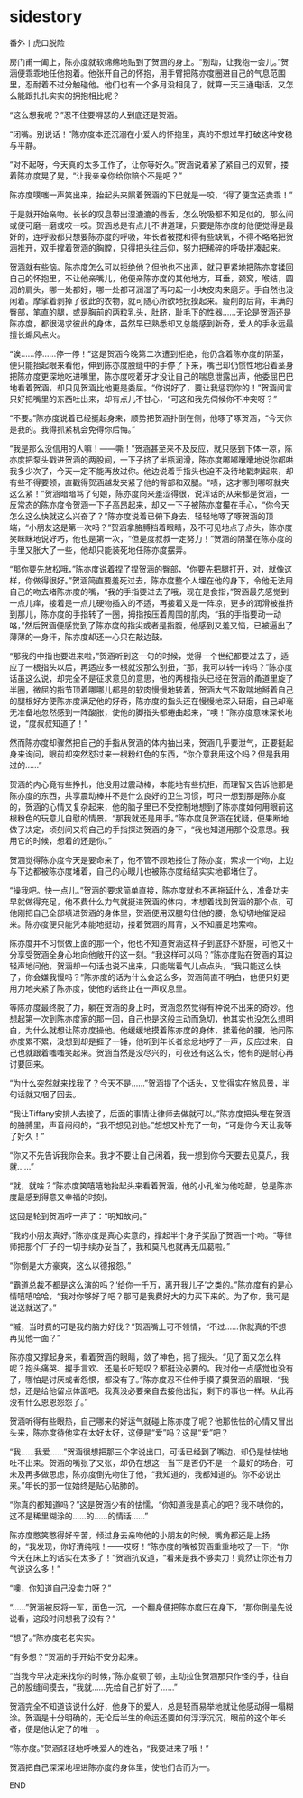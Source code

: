 # sidestory
番外丨虎口脱险

房门甫一阖上，陈亦度就软绵绵地贴到了贺涵的身上。“别动，让我抱一会儿。”贺涵便乖乖地任他抱着。他张开自己的怀抱，用手臂把陈亦度圈进自己的气息范围里，忍耐着不过分触碰他。他们也有一个多月没相见了，就算一天三通电话，又怎么能跟扎扎实实的拥抱相比呢？

“这么想我呢？”忍不住要嘚瑟的人到底还是贺涵。

“闭嘴。别说话！”陈亦度本还沉溺在小爱人的怀抱里，真的不想过早打破这种安稳与平静。

“对不起呀，今天真的太多工作了，让你等好久。”贺涵说着紧了紧自己的双臂，搂着陈亦度晃了晃，“让我亲亲你给你赔个不是吧？”

陈亦度噗嗤一声笑出来，抬起头来照着贺涵的下巴就是一咬，“得了便宜还卖乖！”

于是就开始亲吻。长长的叹息带出湿漉漉的唇舌，怎么吮吸都不知足似的，那么间或便可磨一磨或咬一咬。贺涵总是有点儿不讲道理，只要是陈亦度的他便觉得是最好的，连呼吸都只想要陈亦度的呼吸，年长者被搅和得有些缺氧，不得不略略把贺涵推开，双手撑着贺涵的胸膛，只得把头往后仰，努力把稀碎的呼吸拼凑起来。

贺涵就有些恼。陈亦度怎么可以拒绝他？但他也不出声，就只更紧地把陈亦度揉回自己的怀抱里，不让他亲嘴儿，他便亲陈亦度的其他地方，耳垂，颈窝，喉结，圆润的肩头，哪一处都好，哪一处都可润湿了再叼起一小块皮肉来磨牙。手自然也没闲着。摩挲着剥掉了彼此的衣物，就可随心所欲地抚摸起来。瘦削的后背，丰满的臀部，笔直的腿，或是胸前的两粒乳头，肚脐，耻毛下的性器……无论是贺涵还是陈亦度，都很渴求彼此的身体，虽然早已熟悉却又总能感到新奇，爱人的手永远最擅长煽风点火。

“诶……停……停一停！”这是贺涵今晚第二次遭到拒绝，他仍含着陈亦度的阴茎，便只能抬起眼来看他，伸到陈亦度股缝中的手停了下来，嘴巴却仍惯性地沿着茎身把陈亦度更深地吃进嘴里，陈亦度咬着牙才没让自己的喘息泄露出声，他委屈巴巴地看着贺涵，却只见贺涵比他更是委屈。“你说好了，要让我惩罚你的！”贺涵闻言只好把嘴里的东西吐出来，却有点儿不甘心，“可这和我先伺候你不冲突呀？”

“不要。”陈亦度说着已经挺起身来，顺势把贺涵扑倒在侧，他啄了啄贺涵，“今天你是我的。我得抓紧机会免得你后悔。”

“我是那么没信用的人嘛！——嘶！”贺涵甚至来不及反应，就只感到下体一凉，陈亦度把泵头戳进贺涵的两股间，一下子挤了半瓶润滑，陈亦度嘟嘟囔囔地说你都哄我多少次了，今天一定不能再放过你。他边说着手指头也迫不及待地戳刺起来，却有些不得要领，直戳得贺涵越发夹紧了他的臀部和双腿。“啧，这才哪到哪呀就夹这么紧！”贺涵暗暗骂了句娘，陈亦度向来羞涩得很，说浑话的从来都是贺涵，一反常态的陈亦度令贺涵一下子高昂起来，却又一下子被陈亦度攥在手心，“你今天怎么这么快就这么兴奋了？”陈亦度说着已俯下身去，轻轻地啄了啄贺涵的顶端，“小朋友这是第一次吗？”贺涵拿胳膊挡着眼睛，及不可见地点了点头，陈亦度笑眯眯地说好巧，他也是第一次，“但是度叔叔一定努力！”贺涵的阴茎在陈亦度的手里又胀大了一些，他却只能装死地任陈亦度摆弄。

“那你要先放松哦，”陈亦度说着捏了捏贺涵的臀部，“你要先把腿打开，对，就像这样，你做得很好。”贺涵简直要羞死过去，陈亦度整个人埋在他的身下，令他无法用自己的吻去堵陈亦度的嘴，“我的手指要进去了哦，现在是食指，”贺涵最先感觉到一点儿痒，接着是一点儿硬物插入的不适，再接着又是一阵凉，更多的润滑被推挤到那儿，陈亦度的手指转了一圈，拇指按压着周围的肌肉，“我的手指要动一动咯，”然后贺涵便感觉到了陈亦度的指尖或者是指腹，他感到又羞又恼，已被逼出了薄薄的一身汗，陈亦度却还一心只在敲边鼓。

“那我的中指也要进来啦，”贺涵听到这一句的时候，觉得一个世纪都要过去了，适应了一根指头以后，再适应多一根就没那么别扭，“那，我可以转一转吗？”陈亦度话虽这么说，却完全不是征求意见的意思，他的两根指头已经在贺涵的甬道里旋了半圈，微屈的指节顶着哪哪儿都是的软肉慢慢地转着，贺涵大气不敢喘地掰着自己的腿根好方便陈亦度满足他的好奇，陈亦度的指头还在慢慢地深入研磨，自己却毫无准备地忽然感到一阵酸胀，使他的脚指头都蜷曲起来，“噢！”陈亦度意味深长地说，“度叔叔知道了！”

然而陈亦度却骤然把自己的手指从贺涵的体内抽出来，贺涵几乎要泄气，正要挺起身来询问，眼前却突然怼过来一根粉红色的东西，“你介意我用这个吗？但是我用过的……”

贺涵的内心竟有些挣扎，他没用过震动棒，本能地有些抗拒，而理智又告诉他那是陈亦度的东西，共享震动棒并不是什么良好的卫生习惯，可只一想到那是陈亦度的，贺涵的心情又复杂起来，他的脑子里已不受控制地想到了陈亦度如何用眼前这根粉色的玩意儿自慰的情景。“那我就还是用手。”陈亦度见贺涵在犹疑，便果断地做了决定，顷刻间又将自己的手指探进贺涵的身下，“我也知道用那个没意思。我用它的时候，想着的还是你。”

贺涵觉得陈亦度今天是要命来了，他不管不顾地搂住了陈亦度，索求一个吻，上边与下边都被陈亦度堵着，自己的心眼儿也被陈亦度结结实实地都堵住了。

“操我吧。快一点儿。”贺涵的要求简单直接，陈亦度就也不再拖延什么，准备功夫早就做得充足，他不费什么力气就挺进贺涵的体内，本想着找到贺涵的那个点，可他刚把自己全部填进贺涵的身体里，贺涵便用双腿勾住他的腰，急切切地催促起来。陈亦度便只能凭本能地挺动，搂着贺涵的肩背，又不知餍足地索吻。

陈亦度并不习惯做上面的那一个，他也不知道贺涵这样子到底舒不舒服，可他又十分享受贺涵全身心地向他敞开的这一刻。“我这样可以吗？”陈亦度贴在贺涵的耳边轻声地问他，贺涵却一句话也说不出来，只能喘着气儿点点头，“我只能这么快了，你会嫌我慢吗？”陈亦度的话为什么会这么多，贺涵简直不明白，他便只好更用力地夹紧了陈亦度，使他的话终止在一声叹息里。

等陈亦度最终脱了力，躺在贺涵的身上时，贺涵忽然觉得有种说不出来的奇妙。他想起第一次到陈亦度家的那一回，自己也是这般主动而急切，他其实也没怎么想明白，为什么就想让陈亦度操他。他缓缓地摸着陈亦度的身体，揉着他的腰，他问陈亦度累不累，没想到却是捱了一锤，他听到年长者忿忿地哼了一声，反应过来，自己也就跟着嗤嗤笑起来。贺涵当然是没尽兴的，可夜还有这么长，他有的是耐心再讨要回来。

“为什么突然就来找我了？今天不是……”贺涵提了个话头，又觉得实在煞风景，半句话就又咽了回去。

“我让Tiffany安排人去接了，后面的事情让律师去做就可以。”陈亦度把头埋在贺涵的胳膊里，声音闷闷的，“我不想见到他。”想想又补充了一句，“可是你今天让我等了好久！”

“你又不先告诉我你会来。我才不要让自己闲着，我一想到你今天要去见莫凡，我就……”

“就，就啥？”陈亦度笑嘻嘻地抬起头来看着贺涵，他的小孔雀为他吃醋，总是陈亦度最感到得意又幸福的时刻。

这回是轮到贺涵哼一声了：“明知故问。”

“我的小朋友真好。”陈亦度是真心实意的，撑起半个身子奖励了贺涵一个吻。“等律师把那个厂子的一切手续办妥当了，我和莫凡也就再无瓜葛啦。”

“你倒是大方豪爽，这么以德报怨。”

“霸道总裁不都是这么演的吗？‘给你一千万，离开我儿子’之类的。”陈亦度有的是心情嘻嘻哈哈，“我对你够好了吧？那可是我费好大的力买下来的。为了你，我可是说送就送了。”

“嘁，当时费的可是我的脑力好伐？”贺涵嘴上可不领情，“不过……你就真的不想再见他一面？”

陈亦度又撑起身来，看着贺涵的眼睛，敛了神色，摇了摇头。“见了面又怎么样呢？抱头痛哭、握手言欢、还是长吁短叹？都挺没必要的。我对他一点感觉也没有了，哪怕是讨厌或者怨恨，都没有了。”陈亦度忍不住伸手摸了摸贺涵的眉眼，“我想，还是给他留点体面吧。我真没必要亲自去接他出狱，剩下的事也一样。从此再没有什么恩恩怨怨了。”

贺涵听得有些眼热，自己哪来的好运气就碰上陈亦度了呢？他那怯怯的心情又冒出头来，陈亦度待他实在太好太好，这便是“爱”吗？这是“爱”吧？

“我……我爱……”贺涵很想把那三个字说出口，可话已经到了嘴边，却仍是怯怯地吐不出来。贺涵的嘴张了又张，却仍在想这一当下是否仍不是一个最好的场合，可未及再多做思虑，陈亦度倒先吻住了他，“我知道的，我都知道的。你不必说出来。”年长的那一位始终是贴心贴肺的。

“你真的都知道吗？”这是贺涵少有的怯懦，“你知道我是真心的吧？我不哄你的，这不是稀里糊涂的……的……的情话……”

陈亦度憋笑憋得好辛苦，倾过身去亲吻他的小朋友的时候，嘴角都还是上扬的，“我发现，你好清纯哦！——哎呀！”陈亦度的嘴被贺涵重重地咬了一下，“你今天在床上的话实在太多了！”贺涵抗议道，“看来是我不够卖力！竟然让你还有力气说这么多！”

“噢，你知道自己没卖力呀？”

“……”贺涵被反将一军，面色一沉，一个翻身便把陈亦度压在身下，“那你倒是先说说看，这段时间想我了没有？”

“想了。”陈亦度老老实实。

“有多想？”贺涵的手开始不安分起来。

“当我今早决定来找你的时候，”陈亦度顿了顿，主动拉住贺涵那只作怪的手，往自己的股缝间摸去，“我就……先给自己扩好了……”

贺涵完全不知道该说什么好，他身下的爱人，总是轻而易举地就让他感动得一塌糊涂。贺涵是十分明确的，无论后半生的命运还要如何浮浮沉沉，眼前的这个年长者，便是他认定了的唯一。

“陈亦度。”贺涵轻轻地呼唤爱人的姓名，“我要进来了哦！”

贺涵把自己深深地埋进陈亦度的身体里，使他们合而为一。



END
